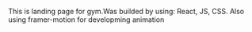 This is landing page for gym.Was builded by using: React, JS, CSS. Also using framer-motion for developming animation

